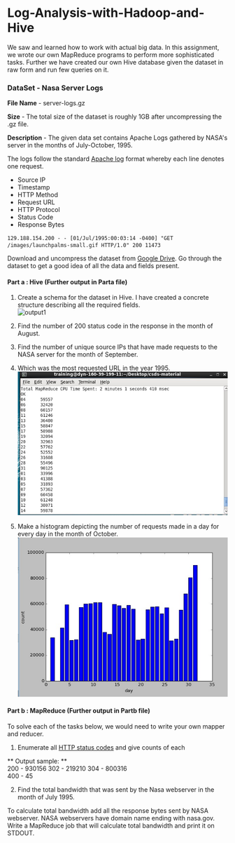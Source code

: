 # Log-Analysis-with-Hadoop-and-Hive
We saw and learned how to work with actual big data. In this assignment, we wrote our own MapReduce programs to perform more sophisticated tasks. Further we have created our own Hive database given the dataset in raw form and run few queries on it.   

### DataSet - Nasa Server Logs

**File Name** - server-logs.gz

**Size** - The total size of the dataset is roughly 1GB after uncompressing the .gz file. 

**Description** - The given data set contains Apache Logs gathered by NASA's server in the months of July-October, 1995.

The logs follow the standard [Apache log](https://httpd.apache.org/docs/2.4/logs.html#accesslog) format whereby each line denotes one request.

- Source IP 
- Timestamp 
- HTTP Method
- Request URL
- HTTP Protocol
- Status Code 
- Response Bytes

```
129.188.154.200 - - [01/Jul/1995:00:03:14 -0400] "GET /images/launchpalms-small.gif HTTP/1.0" 200 11473
```

Download and uncompress the dataset from [Google Drive](https://drive.google.com/open?id=0B6qnKGQsJnFfWG02N2loUVluck0). Go through the dataset to get a good idea of all the data and fields present. 

#### Part a : Hive (Further output in Parta file)

1. Create a schema for the dataset in Hive. I have created a concrete structure describing all the required fields.   
![output1](outpu1.jpg)

2. Find the number of 200 status code in the response in the month of August. 

3. Find the number of unique source IPs that have made requests to the NASA server for the month of September. 

4. Which was the most requested URL in the year 1995.  
![output4](output4.jpg)

5. Make a histogram depicting the number of requests made in a day for every day in the month of October.   
![output5](output5.jpg)

#### Part b : MapReduce (Further output in Partb file)

To solve each of the tasks below, we would need to write your own mapper and reducer.

1. Enumerate all [HTTP status codes](https://en.wikipedia.org/wiki/List_of_HTTP_status_codes) and give counts of each 

  ** Output sample: **  
  200 - 930156
  302 - 219210
  304 - 800316  
  400 - 45  
  

2. Find the total bandwidth that was sent by the Nasa webserver in the month of July 1995. 

 To calculate total bandwidth add all the response bytes sent by NASA webserver. NASA webservers have domain name ending with  nasa.gov.  Write a MapReduce job that will calculate total bandwidth and print it on STDOUT.
 


